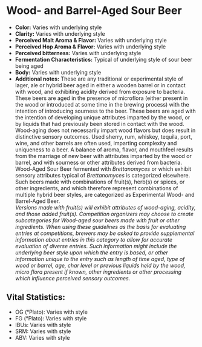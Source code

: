 # Wood- and Barrel-Aged Sour Beer

- **Color:** Varies with underlying style
- **Clarity:** Varies with underlying style
- **Perceived Malt Aroma & Flavor:** Varies with underlying style
- **Perceived Hop Aroma & Flavor:** Varies with underlying style
- **Perceived bitterness:** Varies with underlying style
- **Fermentation Characteristics:** Typical of underlying style of sour beer being aged
- **Body:** Varies with underlying style
- **Additional notes:** These are any traditional or experimental style of lager, ale or hybrid beer aged in either a wooden barrel or in contact with wood, and exhibiting acidity derived from exposure to bacteria. These beers are aged in the presence of microflora (either present in the wood or introduced at some time in the brewing process) with the intention of introducing sourness to the beer. These beers are aged with the intention of developing unique attributes imparted by the wood, or by liquids that had previously been stored in contact with the wood. Wood-aging does not necessarily impart wood flavors but does result in distinctive sensory outcomes. Used sherry, rum, whiskey, tequila, port, wine, and other barrels are often used, imparting complexity and uniqueness to a beer. A balance of aroma, flavor, and mouthfeel results from the marriage of new beer with attributes imparted by the wood or barrel, and with sourness or other attributes derived from bacteria. Wood-Aged Sour Beer fermented with _Brettanomyces_ or which exhibit sensory attributes typical of _Brettanomyces_ is categorized elsewhere. Such beers made with combinations of fruit(s), herb(s) or spices, or other ingredients, and which therefore represent combinations of multiple hybrid beer styles, are categorized as Experimental Wood- and Barrel-Aged Beer.<br/>
_Versions made with fruit(s) will exhibit attributes of wood-aging, acidity, and those added fruit(s). Competition organizers may choose to create subcategories for Wood-aged sour beers made with fruit or other ingredients. When using these guidelines as the basis for evaluating entries at competitions, brewers may be asked to provide supplemental information about entries in this category to allow for accurate evaluation of diverse entries. Such information might include the underlying beer style upon which the entry is based, or other information unique to the entry such as length of time aged, type of wood or barrel, age, char level or previous liquids held by the wood, micro flora present if known, other ingredients or other processing which influence perceived sensory outcomes._

## Vital Statistics:

- OG (°Plato): Varies with style 
- FG (°Plato): Varies with style 
- IBUs: Varies with style 
- SRM: Varies with style 
- ABV: Varies with style 
